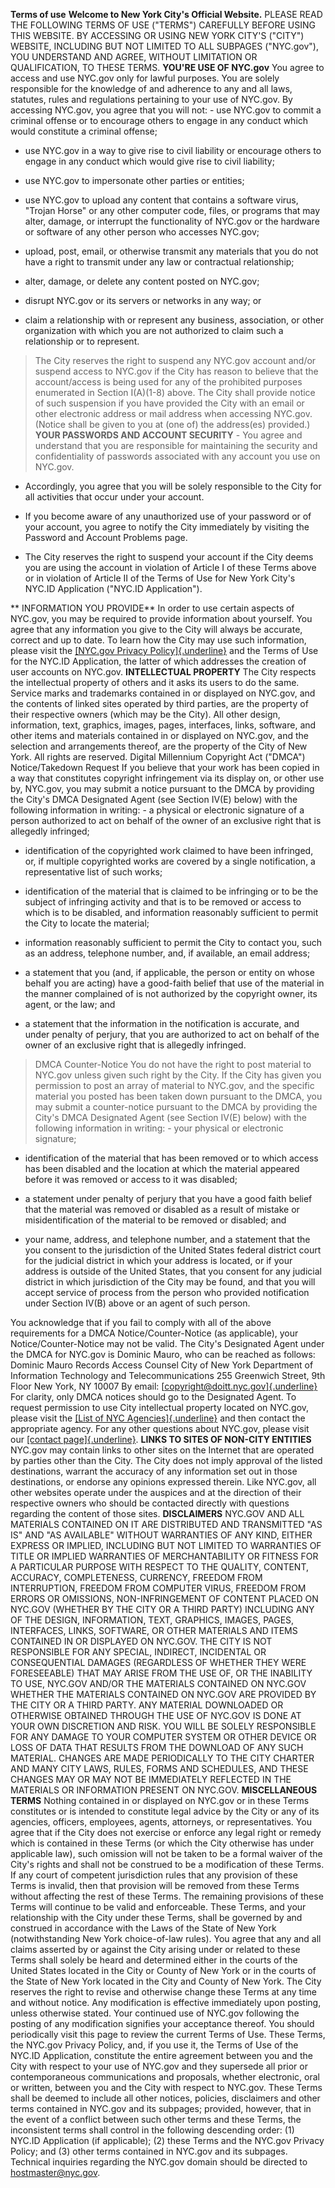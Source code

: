**Terms of use** **Welcome to New York City\'s Official Website.** PLEASE READ THE FOLLOWING TERMS OF USE (\"TERMS\") CAREFULLY BEFORE USING THIS WEBSITE. BY ACCESSING OR USING NEW YORK CITY\'S (\"CITY\") WEBSITE, INCLUDING BUT NOT LIMITED TO ALL SUBPAGES (\"NYC.gov\"), YOU UNDERSTAND AND AGREE, WITHOUT LIMITATION OR QUALIFICATION, TO THESE TERMS. **YOU'RE USE OF NYC.gov** You agree to access and use NYC.gov only for lawful purposes. You are solely responsible for the knowledge of and adherence to any and all laws, statutes, rules and regulations pertaining to your use of NYC.gov. By accessing NYC.gov, you agree that you will not: - use NYC.gov to commit a criminal offense or to encourage others to engage in any conduct which would constitute a criminal offense;

- use NYC.gov in a way to give rise to civil liability or encourage others to engage in any conduct which would give rise to civil liability;

- use NYC.gov to impersonate other parties or entities;

- use NYC.gov to upload any content that contains a software virus, \"Trojan Horse\" or any other computer code, files, or programs that may alter, damage, or interrupt the functionality of NYC.gov or the hardware or software of any other person who accesses NYC.gov;

- upload, post, email, or otherwise transmit any materials that you do not have a right to transmit under any law or contractual relationship;

- alter, damage, or delete any content posted on NYC.gov;

- disrupt NYC.gov or its servers or networks in any way; or

- claim a relationship with or represent any business, association, or other organization with which you are not authorized to claim such a relationship or to represent.

> The City reserves the right to suspend any NYC.gov account and/or suspend access to NYC.gov if the City has reason to believe that the account/access is being used for any of the prohibited purposes enumerated in Section I(A)(1-8) above. The City shall provide notice of such suspension if you have provided the City with an email or other electronic address or mail address when accessing NYC.gov. (Notice shall be given to you at (one of) the address(es) provided.) **YOUR PASSWORDS AND ACCOUNT SECURITY** - You agree and understand that you are responsible for maintaining the security and confidentiality of passwords associated with any account you use on NYC.gov.

- Accordingly, you agree that you will be solely responsible to the City for all activities that occur under your account.

- If you become aware of any unauthorized use of your password or of your account, you agree to notify the City immediately by visiting the Password and Account Problems page.

- The City reserves the right to suspend your account if the City deems you are using the account in violation of Article I of these Terms above or in violation of Article II of the Terms of Use for New York City\'s NYC.ID Application (\"NYC.ID Application\").

** INFORMATION YOU PROVIDE** In order to use certain aspects of NYC.gov, you may be required to provide information about yourself. You agree that any information you give to the City will always be accurate, correct and up to date. To learn how the City may use such information, please visit the [[NYC.gov Privacy Policy]{.underline}](http://www.nyc.gov/privacy) and the Terms of Use for the NYC.ID Application, the latter of which addresses the creation of user accounts on NYC.gov. **INTELLECTUAL PROPERTY** The City respects the intellectual property of others and it asks its users to do the same. Service marks and trademarks contained in or displayed on NYC.gov, and the contents of linked sites operated by third parties, are the property of their respective owners (which may be the City). All other design, information, text, graphics, images, pages, interfaces, links, software, and other items and materials contained in or displayed on NYC.gov, and the selection and arrangements thereof, are the property of the City of New York. All rights are reserved. Digital Millennium Copyright Act (\"DMCA\") Notice/Takedown Request If you believe that your work has been copied in a way that constitutes copyright infringement via its display on, or other use by, NYC.gov, you may submit a notice pursuant to the DMCA by providing the City\'s DMCA Designated Agent (see Section IV(E) below) with the following information in writing: - a physical or electronic signature of a person authorized to act on behalf of the owner of an exclusive right that is allegedly infringed;

- identification of the copyrighted work claimed to have been infringed, or, if multiple copyrighted works are covered by a single notification, a representative list of such works;

- identification of the material that is claimed to be infringing or to be the subject of infringing activity and that is to be removed or access to which is to be disabled, and information reasonably sufficient to permit the City to locate the material;

- information reasonably sufficient to permit the City to contact you, such as an address, telephone number, and, if available, an email address;

- a statement that you (and, if applicable, the person or entity on whose behalf you are acting) have a good-faith belief that use of the material in the manner complained of is not authorized by the copyright owner, its agent, or the law; and

- a statement that the information in the notification is accurate, and under penalty of perjury, that you are authorized to act on behalf of the owner of an exclusive right that is allegedly infringed.

> DMCA Counter-Notice You do not have the right to post material to NYC.gov unless given such right by the City. If the City has given you permission to post an array of material to NYC.gov, and the specific material you posted has been taken down pursuant to the DMCA, you may submit a counter-notice pursuant to the DMCA by providing the City\'s DMCA Designated Agent (see Section IV(E) below) with the following information in writing: - your physical or electronic signature;

- identification of the material that has been removed or to which access has been disabled and the location at which the material appeared before it was removed or access to it was disabled;

- a statement under penalty of perjury that you have a good faith belief that the material was removed or disabled as a result of mistake or misidentification of the material to be removed or disabled; and

- your name, address, and telephone number, and a statement that the you consent to the jurisdiction of the United States federal district court for the judicial district in which your address is located, or if your address is outside of the United States, that you consent for any judicial district in which jurisdiction of the City may be found, and that you will accept service of process from the person who provided notification under Section IV(B) above or an agent of such person.

You acknowledge that if you fail to comply with all of the above requirements for a DMCA Notice/Counter-Notice (as applicable), your Notice/Counter-Notice may not be valid. The City\'s Designated Agent under the DMCA for NYC.gov is Dominic Mauro, who can be reached as follows: Dominic Mauro Records Access Counsel City of New York Department of Information Technology and Telecommunications 255 Greenwich Street, 9th Floor New York, NY 10007 By email: [[copyright@doitt.nyc.gov]{.underline}](mailto:copyright@doitt.nyc.gov) For clarity, only DMCA notices should go to the Designated Agent. To request permission to use City intellectual property located on NYC.gov, please visit the [[List of NYC Agencies]{.underline}](http://www1.nyc.gov/nyc-resources/agencies.page) and then contact the appropriate agency. For any other questions about NYC.gov, please visit our [[contact page]{.underline}](http://www.nyc.gov/contact). **LINKS TO SITES OF NON-CITY ENTITIES** NYC.gov may contain links to other sites on the Internet that are operated by parties other than the City. The City does not imply approval of the listed destinations, warrant the accuracy of any information set out in those destinations, or endorse any opinions expressed therein. Like NYC.gov, all other websites operate under the auspices and at the direction of their respective owners who should be contacted directly with questions regarding the content of those sites. **DISCLAIMERS** NYC.GOV AND ALL MATERIALS CONTAINED ON IT ARE DISTRIBUTED AND TRANSMITTED \"AS IS\" AND \"AS AVAILABLE\" WITHOUT WARRANTIES OF ANY KIND, EITHER EXPRESS OR IMPLIED, INCLUDING BUT NOT LIMITED TO WARRANTIES OF TITLE OR IMPLIED WARRANTIES OF MERCHANTABILITY OR FITNESS FOR A PARTICULAR PURPOSE WITH RESPECT TO THE QUALITY, CONTENT, ACCURACY, COMPLETENESS, CURRENCY, FREEDOM FROM INTERRUPTION, FREEDOM FROM COMPUTER VIRUS, FREEDOM FROM ERRORS OR OMISSIONS, NON-INFRINGEMENT OF CONTENT PLACED ON NYC.GOV (WHETHER BY THE CITY OR A THIRD PARTY) INCLUDING ANY OF THE DESIGN, INFORMATION, TEXT, GRAPHICS, IMAGES, PAGES, INTERFACES, LINKS, SOFTWARE, OR OTHER MATERIALS AND ITEMS CONTAINED IN OR DISPLAYED ON NYC.GOV. THE CITY IS NOT RESPONSIBLE FOR ANY SPECIAL, INDIRECT, INCIDENTAL OR CONSEQUENTIAL DAMAGES (REGARDLESS OF WHETHER THEY WERE FORESEEABLE) THAT MAY ARISE FROM THE USE OF, OR THE INABILITY TO USE, NYC.GOV AND/OR THE MATERIALS CONTAINED ON NYC.GOV WHETHER THE MATERIALS CONTAINED ON NYC.GOV ARE PROVIDED BY THE CITY OR A THIRD PARTY. ANY MATERIAL DOWNLOADED OR OTHERWISE OBTAINED THROUGH THE USE OF NYC.GOV IS DONE AT YOUR OWN DISCRETION AND RISK. YOU WILL BE SOLELY RESPONSIBLE FOR ANY DAMAGE TO YOUR COMPUTER SYSTEM OR OTHER DEVICE OR LOSS OF DATA THAT RESULTS FROM THE DOWNLOAD OF ANY SUCH MATERIAL. CHANGES ARE MADE PERIODICALLY TO THE CITY CHARTER AND MANY CITY LAWS, RULES, FORMS AND SCHEDULES, AND THESE CHANGES MAY OR MAY NOT BE IMMEDIATELY REFLECTED IN THE MATERIALS OR INFORMATION PRESENT ON NYC.GOV. **MISCELLANEOUS TERMS** Nothing contained in or displayed on NYC.gov or in these Terms constitutes or is intended to constitute legal advice by the City or any of its agencies, officers, employees, agents, attorneys, or representatives. You agree that if the City does not exercise or enforce any legal right or remedy which is contained in these Terms (or which the City otherwise has under applicable law), such omission will not be taken to be a formal waiver of the City\'s rights and shall not be construed to be a modification of these Terms. If any court of competent jurisdiction rules that any provision of these Terms is invalid, then that provision will be removed from these Terms without affecting the rest of these Terms. The remaining provisions of these Terms will continue to be valid and enforceable. These Terms, and your relationship with the City under these Terms, shall be governed by and construed in accordance with the Laws of the State of New York (notwithstanding New York choice-of-law rules). You agree that any and all claims asserted by or against the City arising under or related to these Terms shall solely be heard and determined either in the courts of the United States located in the City or County of New York or in the courts of the State of New York located in the City and County of New York. The City reserves the right to revise and otherwise change these Terms at any time and without notice. Any modification is effective immediately upon posting, unless otherwise stated. Your continued use of NYC.gov following the posting of any modification signifies your acceptance thereof. You should periodically visit this page to review the current Terms of Use. These Terms, the NYC.gov Privacy Policy, and, if you use it, the Terms of Use of the NYC.ID Application, constitute the entire agreement between you and the City with respect to your use of NYC.gov and they supersede all prior or contemporaneous communications and proposals, whether electronic, oral or written, between you and the City with respect to NYC.gov. These Terms shall be deemed to include all other notices, policies, disclaimers and other terms contained in NYC.gov and its subpages; provided, however, that in the event of a conflict between such other terms and these Terms, the inconsistent terms shall control in the following descending order: (1) NYC.ID Application (if applicable); (2) these Terms and the NYC.gov Privacy Policy; and (3) other terms contained in NYC.gov and its subpages. Technical inquiries regarding the NYC.gov domain should be directed to hostmaster@nyc.gov.
